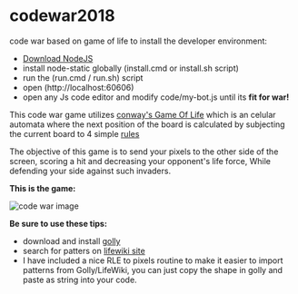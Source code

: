 # codewar2018
code war based on game of life
to install the developer environment: 
* [Download NodeJS](https://nodejs.org/en/download/)
* install node-static globally (install.cmd or install.sh script)
* run the (run.cmd / run.sh) script
* open (http://localhost:60606)
* open any Js code editor and modify code/my-bot.js until its **fit for war!**

This code war game utilizes [conway's Game Of Life](https://en.wikipedia.org/wiki/Conway%27s_Game_of_Life) which is an celular automata
where the next position of the board is calculated by subjecting the current board to 4 simple [rules](https://en.wikipedia.org/wiki/Conway%27s_Game_of_Life#Rules)

The objective of this game is to send your pixels to the other side of the screen, scoring a hit and decreasing your opponent's life force, While defending your side against such invaders.

**This is the game:**

![code war image](https://github.com/codearmada/codewar2018/blob/master/sample.gif "code war!")

**Be sure to use these tips:**
* download and install [golly](https://sourceforge.net/projects/golly/files/golly/golly-3.2/)
* search for patters on [lifewiki site](http://www.conwaylife.com/wiki/Category:Patterns)
* I have included a nice RLE to pixels routine to make it easier to import patterns from Golly/LifeWiki, you can just copy the shape in golly and paste as string into your code.
